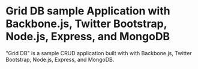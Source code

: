 # Grid DB sample Application with Backbone.js, Twitter Bootstrap, Node.js, Express, and MongoDB #

"Grid DB" is a sample CRUD application built with with Backbone.js, Twitter Bootstrap, Node.js, Express, and MongoDB.



